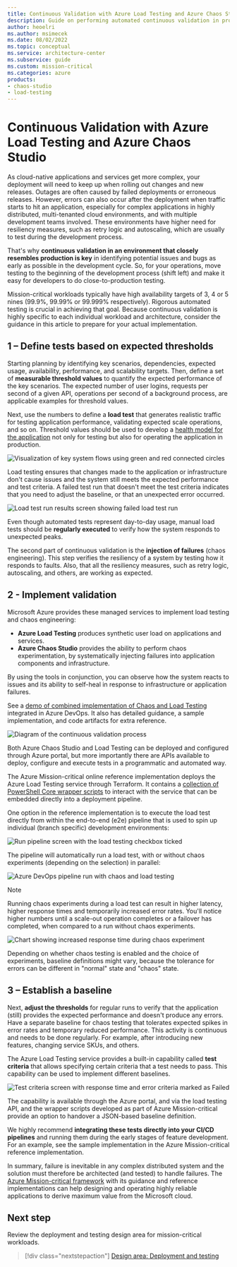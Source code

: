 ```yaml
---
title: Continuous Validation with Azure Load Testing and Azure Chaos Studio
description: Guide on performing automated continuous validation in production-like environments with Azure Load Testing and Chaos Studio.
author: heoelri
ms.author: msimecek
ms.date: 08/02/2022
ms.topic: conceptual
ms.service: architecture-center
ms.subservice: guide
ms.custom: mission-critical
ms.categories: azure
products:
- chaos-studio
- load-testing
---
```

# Continuous Validation with Azure Load Testing and Azure Chaos Studio

As cloud-native applications and services get more complex, your deployment will need to keep up when rolling out changes and new releases. Outages are often caused by failed deployments or erroneous releases. However, errors can also occur after the deployment when traffic starts to hit an application, especially for complex applications in highly distributed, multi-tenanted cloud environments, and with multiple development teams involved. These environments have higher need for resiliency measures, such as retry logic and autoscaling, which are usually to test during the development process.

That's why **continuous validation in an environment that closely resembles production is key** in identifying potential issues and bugs as early as possible in the development cycle. So, for your operations, move testing to the beginning of the development process (shift left) and make it easy for developers to do close-to-production testing.

Mission-critical workloads typically have high availability targets of 3, 4 or 5 nines (99.9%, 99.99% or 99.999% respectively). Rigorous automated testing is crucial in achieving that goal. Because continuous validation is highly specific to each individual workload and architecture, consider the guidance in this article to prepare for your actual implementation.

## 1 – Define tests based on expected thresholds

Starting planning by identifying key scenarios, dependencies, expected usage, availability, performance, and scalability targets. Then, define a set of **measurable threshold values** to quantify the expected performance of the key scenarios. The expected number of user logins, requests per second of a given API, operations per second of a background process, are applicable examples for threshold values.

Next, use the numbers to define a **load test** that generates realistic traffic for testing application performance, validating expected scale operations, and so on. Threshold values should be used to develop a [health model for the application](/azure/architecture/framework/mission-critical/mission-critical-health-modeling) not only for testing but also for operating the application in production.

![Visualization of key system flows using green and red connected circles](./images/deployment-testing-key-system-flows.png)

Load testing ensures that changes made to the application or infrastructure don't cause issues and the system still meets the expected performance and test criteria. A failed test run that doesn't meet the test criteria indicates that you need to adjust the baseline, or that an unexpected error occurred.

![Load test run results screen showing failed load test run](./images/deployment-testing-failed-load-test-run.png)

Even though automated tests represent day-to-day usage, manual load tests should be **regularly executed** to verify how the system responds to unexpected peaks.

The second part of continuous validation is the **injection of failures** (chaos engineering). This step verifies the resiliency of a system by testing how it responds to faults. Also, that all the resiliency measures, such as retry logic, autoscaling, and others, are working as expected.

## 2 - Implement validation

Microsoft Azure provides these managed services to implement load testing and chaos engineering:

- **Azure Load Testing** produces synthetic user load on applications and services.
- **Azure Chaos Studio** provides the ability to perform chaos experimentation, by systematically injecting failures into application components and infrastructure.

By using the tools in conjunction, you can observe how the system reacts to issues and its ability to self-heal in response to infrastructure or application failures.

See a [demo of combined implementation of Chaos and Load Testing](/azure/architecture/framework/mission-critical/mission-critical-deployment-testing#demo-continuous-validation-with-azure-load-test-and-azure-chaos-studio) integrated in Azure DevOps. It also has detailed guidance, a sample implementation, and code artifacts for extra reference.

![Diagram of the continuous validation process](./images/deployment-testing-continuous-validation.png)

Both Azure Chaos Studio and Load Testing can be deployed and configured through Azure portal, but more importantly there are APIs available to deploy, configure and execute tests in a programmatic and automated way.

The Azure Mission-critical online reference implementation deploys the Azure Load Testing service through Terraform. It contains a [collection of PowerShell Core wrapper scripts](https://github.com/Azure/Mission-Critical-Online/tree/main/src/testing/loadtest-azure/scripts) to interact with the service that can be embedded directly into a deployment pipeline.

One option in the reference implementation is to execute the load test directly from within the end-to-end (e2e) pipeline that is used to spin up individual (branch specific) development environments:

![Run pipeline screen with the load testing checkbox ticked](./images/deployment-testing-pipeline-start.png)

The pipeline will automatically run a load test, with or without chaos experiments (depending on the selection) in parallel:

![Azure DevOps pipeline run with chaos and load testing](./images/deployment-testing-pipeline-run.png)

> [!NOTE]
> Running chaos experiments during a load test can result in higher latency, higher response times and temporarily increased error rates. You'll notice higher numbers until a scale-out operation completes or a failover has completed, when compared to a run without chaos experiments.

![Chart showing increased response time during chaos experiment](./images/deployment-testing-response-time.png)

Depending on whether chaos testing is enabled and the choice of experiments, baseline definitions might vary, because the tolerance for errors can be different in "normal" state and "chaos" state.

## 3 – Establish a baseline

Next, **adjust the thresholds** for regular runs to verify that the application (still) provides the expected performance and doesn't produce any errors. Have a separate baseline for chaos testing that tolerates expected spikes in error rates and temporary reduced performance. This activity is continuous and needs to be done regularly. For example, after introducing new features, changing service SKUs, and others.

The Azure Load Testing service provides a built-in capability called **test criteria** that allows specifying certain criteria that a test needs to pass. This capability can be used to implement different baselines.

![Test criteria screen with response time and error criteria marked as Failed](./images/deployment-testing-test-criteria.png)

The capability is available through the Azure portal, and via the load testing API, and the wrapper scripts developed as part of Azure Mission-critical provide an option to handover a JSON-based baseline definition.

We highly recommend **integrating these tests directly into your CI/CD pipelines** and running them during the early stages of feature development. For an example, see the sample implementation in the Azure Mission-critical reference implementation.

In summary, failure is inevitable in any complex distributed system and the solution must therefore be architected (and tested) to handle failures. The [Azure Mission-critical framework](/azure/architecture/framework/mission-critical/mission-critical-deployment-testing) with its guidance and reference implementations can help designing and operating highly reliable applications to derive maximum value from the Microsoft cloud.

## Next step

Review the deployment and testing design area for mission-critical workloads.

> [!div class="nextstepaction"]
> [Design area: Deployment and testing](/azure/architecture/framework/mission-critical/mission-critical-deployment-testing)
